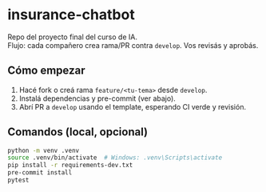 # insurance-chatbot

Repo del proyecto final del curso de IA.  
Flujo: cada compañero crea rama/PR contra `develop`. Vos revisás y aprobás.

## Cómo empezar
1. Hacé fork o creá rama `feature/<tu-tema>` desde `develop`.
2. Instalá dependencias y pre-commit (ver abajo).
3. Abrí PR a `develop` usando el template, esperando CI verde y revisión.

## Comandos (local, opcional)
```bash
python -m venv .venv
source .venv/bin/activate  # Windows: .venv\Scripts\activate
pip install -r requirements-dev.txt
pre-commit install
pytest
